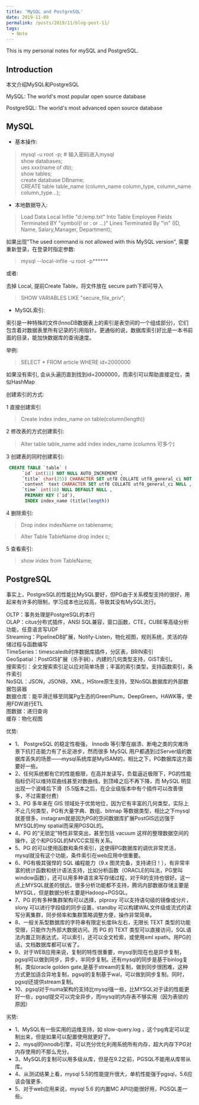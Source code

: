 ```yaml
---
title: 'MySQL and PostgreSQL'
date: 2019-11-09
permalink: /posts/2019/11/blog-post-11/
tags:
  - Note
---
```


This is my personal notes for mySQL and PostgreSQL.


Introduction
------
本文介绍MySQL和PostgreSQL

MySQL: The world's most popular open source database

PostgreSQL: The world's most advanced open source database

MySQL
------

* 基本操作:  
> mysql -u root -p; # 输入密码进入mysql  
> show databases;  
> ues xxx(name of db);  
> show tables;  
> create database DBname;  
> CREATE table table_name (column_name column_type, column_name column_type...);  


* 本地数据导入:  

 > Load Data Local Infile "d:/emp.txt" Into Table Employee Fields Terminated BY "symbol(! or : or ...)" Lines Terminated By "\n" (ID, Name, Salary,Manager, Department);

 如果出现"The used command is not allowed with this MySQL version", 需要重新登录，在登录时指定参数:
 > mysql --local-infile -u root -p******

 或者:

去掉 Local, 提前Create Table，将文件放在 secure path下即可导入
> SHOW VARIABLES LIKE "secure_file_priv";

* MySQL索引:

索引是一种特殊的文件(InnoDB数据表上的索引是表空间的一个组成部分)，它们包含着对数据表里所有记录的引用指针。更通俗的说，数据库索引好比是一本书前面的目录，能加快数据库的查询速度。

举例:  
> SELECT * FROM article WHERE id=2000000

如果没有索引, 会从头遍历直到找到id=2000000，而索引可以帮助直接定位，类似HashMap

创建索引的方式:  

1 直接创建索引  

> Create Index index_name on table(column(length))

2 修改表的方式创建索引:

> Alter table table_name add index index_name (columns 可多个)

3 创建表的同时创建索引:

```SQL
 CREATE TABLE `table` (
      `id` int(11) NOT NULL AUTO_INCREMENT ,
      `title` char(255) CHARACTER SET utf8 COLLATE utf8_general_ci NOT NULL ,
      `content` text CHARACTER SET utf8 COLLATE utf8_general_ci NULL ,
      `time` int(10) NULL DEFAULT NULL ,
       PRIMARY KEY (`id`),
       INDEX index_name (title(length))
```

4 删除索引:  

> Drop index indexName on tablename;   

> Alter Table TableName drop index c;

5 查看索引:

> show index from TableName;


PostgreSQL
------

事实上，PostgreSQL的性能比MySQL要好，但PG由于关系模型支持的很好，用起来有许多的限制，学习成本也比较高，导致其没有MySQL流行。  


OLTP：事务处理是PostgreSQL的本行  
OLAP：citus分布式插件，ANSI SQL兼容，窗口函数，CTE，CUBE等高级分析功能，任意语言写UDF  
Streaming：PipelineDB扩展，Notify-Listen，物化视图，规则系统，灵活的存储过程与函数编写  
TimeSeries：timescaledb时序数据库插件，分区表，BRIN索引  
GeoSpatial：PostGIS扩展（杀手锏），内建的几何类型支持，GiST索引。  
搜索索引：全文搜索索引足以应对简单场景；丰富的索引类型，支持函数索引，条件索引  
NoSQL：JSON，JSONB，XML，HStore原生支持，至NoSQL数据库的外部数据包装器  
数据仓库：能平滑迁移至同属Pg生态的GreenPlum，DeepGreen，HAWK等，使用FDW进行ETL  
图数据：递归查询  
缓存：物化视图  


优势:
* 1、 PostgreSQL 的稳定性极强， Innodb 等引擎在崩溃、断电之类的灾难场景下抗打击能力有了长足进步，然而很多 MySQL 用户都遇到过Server级的数据库丢失的场景——mysql系统库是MyISAM的，相比之下，PG数据库这方面要好一些。  
* 2、任何系统都有它的性能极限，在高并发读写，负载逼近极限下，PG的性能指标仍可以维持双曲线甚至对数曲线，到顶峰之后不再下降，而 MySQL 明显出现一个波峰后下滑（5.5版本之后，在企业级版本中有个插件可以改善很多，不过需要付费）  
* 3、PG 多年来在 GIS 领域处于优势地位，因为它有丰富的几何类型，实际上不止几何类型，PG有大量字典、数组、bitmap 等数据类型，相比之下mysql就差很多，instagram就是因为PG的空间数据库扩展PostGIS远远强于MYSQL的my spatial而采用PGSQL的。  
* 4、PG 的“无锁定”特性非常突出，甚至包括 vacuum 这样的整理数据空间的操作，这个和PGSQL的MVCC实现有关系。  
* 5、PG 的可以使用函数和条件索引，这使得PG数据库的调优非常灵活，mysql就没有这个功能，条件索引在web应用中很重要。  
* 6、PG有极其强悍的 SQL 编程能力（9.x 图灵完备，支持递归！），有非常丰富的统计函数和统计语法支持，比如分析函数（ORACLE的叫法，PG里叫window函数），还可以用多种语言来写存储过程，对于R的支持也很好。这一点上MYSQL就差的很远，很多分析功能都不支持，腾讯内部数据存储主要是MYSQL，但是数据分析主要是Hadoop+PGSQL。  
* 7、PG 的有多种集群架构可以选择，plproxy 可以支持语句级的镜像或分片，slony 可以进行字段级的同步设置，standby 可以构建WAL文件级或流式的读写分离集群，同步频率和集群策略调整方便，操作非常简单。  
* 8、一般关系型数据库的字符串有限定长度8k左右，无限长 TEXT 类型的功能受限，只能作为外部大数据访问。而 PG 的 TEXT 类型可以直接访问，SQL语法内置正则表达式，可以索引，还可以全文检索，或使用xml xpath。用PG的话，文档数据库都可以省了。
* 9、对于WEB应用来说，复制的特性很重要，mysql到现在也是异步复制，pgsql可以做到同步，异步，半同步复制。还有mysql的同步是基于binlog复制，类似oracle golden gate,是基于stream的复制，做到同步很困难，这种方式更加适合异地复制，pgsql的复制基于wal，可以做到同步复制。同时，pgsql还提供stream复制。
* 10、pgsql对于numa架构的支持比mysql强一些，比MYSQL对于读的性能更好一些，pgsql提交可以完全异步，而mysql的内存表不够实用（因为表锁的原因）


劣势:
* 1、MySQL有一些实用的运维支持，如 slow-query.log ，这个pg肯定可以定制出来，但是如果可以配置使用就更好了。
* 2、mysql的innodb引擎，可以充分优化利用系统所有内存，超大内存下PG对内存使用的不那么充分。
* 3、MySQL的复制可以用多级从库，但是在9.2之前，PGSQL不能用从库带从库。
* 4、从测试结果上看，mysql 5.5的性能提升很大，单机性能强于pgsql，5.6应该会强更多.
* 5、对于web应用来说，mysql 5.6 的内置MC API功能很好用，PGSQL差一些。
 